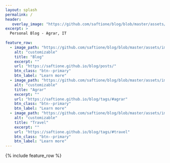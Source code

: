 ```yaml
---
layout: splash
permalink: /
header:
   overlay_image: "https://github.com/saftione/blog/blob/master/assets/images/header.jpg?raw=true"
excerpt: >
  Personal Blog - Agrar, IT
  
feature_row:
  - image_path: "https://github.com/saftione/blog/blob/master/assets/images/header.jpg?raw=true"
    alt: "customizable"
    title: "Blog"
    excerpt: ""
    url: "https://saftione.github.io/blog/posts/"
    btn_class: "btn--primary"
    btn_label: "Learn more" 
  - image_path: "https://github.com/saftione/blog/blob/master/assets/images/header.jpg?raw=true"
    alt: "customizable"
    title: "Agrar"
    excerpt: ""
    url: "https://saftione.github.io/blog/tags/#agrar"
    btn_class: "btn--primary"
    btn_label: "Learn more"    
  - image_path: "https://github.com/saftione/blog/blob/master/assets/images/header.jpg?raw=true"
    alt: "customizable"
    title: "Travel"
    excerpt: ""
    url: "https://saftione.github.io/blog/tags/#travel"
    btn_class: "btn--primary"
    btn_label: "Learn more" 
---
```





{% include feature_row %}
